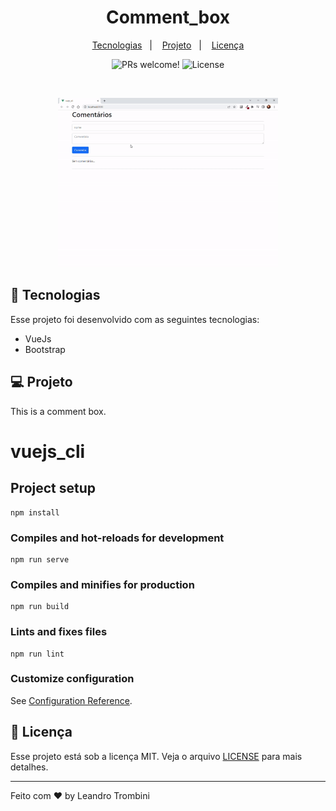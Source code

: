 <h1 align="center">
  Comment_box
</h1>

<p align="center">  
  <a href="#-tecnologias">Tecnologias</a>&nbsp;&nbsp;&nbsp;|&nbsp;&nbsp;&nbsp;
  <a href="#-projeto">Projeto</a>&nbsp;&nbsp;&nbsp;|&nbsp;&nbsp;&nbsp;
  <a href="#memo-licença">Licença</a>
</p>

<p align="center">
 <img src="https://img.shields.io/static/v1?label=PRs&message=welcome&color=49AA26&labelColor=000000" alt="PRs welcome!" />

  <img alt="License" src="https://img.shields.io/static/v1?label=license&message=MIT&color=49AA26&labelColor=000000">
</p>

<br>

<p align="center">
  <img alt="GitHubSearchingRepositories" src=".github/Comment_box.gif" width="70%">
</p>

## 🚀 Tecnologias

Esse projeto foi desenvolvido com as seguintes tecnologias:

- VueJs
- Bootstrap

## 💻 Projeto

This is a comment box.

# vuejs_cli

## Project setup
```
npm install
```

### Compiles and hot-reloads for development
```
npm run serve
```

### Compiles and minifies for production
```
npm run build
```

### Lints and fixes files
```
npm run lint
```

### Customize configuration
See [Configuration Reference](https://cli.vuejs.org/config/).




## :memo: Licença

Esse projeto está sob a licença MIT. Veja o arquivo [LICENSE](LICENSE.md) para mais detalhes.

---

Feito com ♥ by Leandro Trombini 

